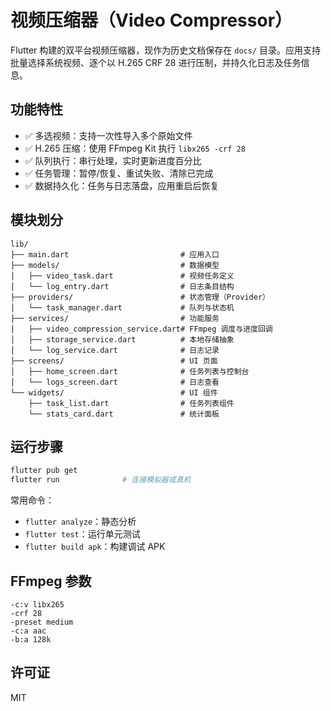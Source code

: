 # 视频压缩器（Video Compressor）

Flutter 构建的双平台视频压缩器，现作为历史文档保存在 `docs/` 目录。应用支持批量选择系统视频、逐个以 H.265 CRF 28 进行压制，并持久化日志及任务信息。

## 功能特性

- ✅ 多选视频：支持一次性导入多个原始文件
- ✅ H.265 压缩：使用 FFmpeg Kit 执行 `libx265 -crf 28`
- ✅ 队列执行：串行处理，实时更新进度百分比
- ✅ 任务管理：暂停/恢复、重试失败、清除已完成
- ✅ 数据持久化：任务与日志落盘，应用重启后恢复

## 模块划分

```
lib/
├── main.dart                         # 应用入口
├── models/                           # 数据模型
│   ├── video_task.dart               # 视频任务定义
│   └── log_entry.dart                # 日志条目结构
├── providers/                        # 状态管理（Provider）
│   └── task_manager.dart             # 队列与状态机
├── services/                         # 功能服务
│   ├── video_compression_service.dart# FFmpeg 调度与进度回调
│   ├── storage_service.dart          # 本地存储抽象
│   └── log_service.dart              # 日志记录
├── screens/                          # UI 页面
│   ├── home_screen.dart              # 任务列表与控制台
│   └── logs_screen.dart              # 日志查看
└── widgets/                          # UI 组件
    ├── task_list.dart                # 任务列表组件
    └── stats_card.dart               # 统计面板
```

## 运行步骤

```bash
flutter pub get
flutter run              # 连接模拟器或真机
```

常用命令：

- `flutter analyze`：静态分析
- `flutter test`：运行单元测试
- `flutter build apk`：构建调试 APK

## FFmpeg 参数

```
-c:v libx265
-crf 28
-preset medium
-c:a aac
-b:a 128k
```

## 许可证

MIT
